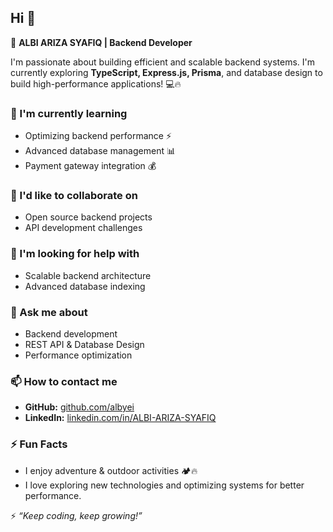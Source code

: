 ## Hi 👋

🚀 **ALBI ARIZA SYAFIQ | Backend Developer**

I'm passionate about building efficient and scalable backend systems. I'm currently exploring **TypeScript, Express.js, Prisma**, and database design to build high-performance applications! 💻🔥

### 🌱 I'm currently learning
- Optimizing backend performance ⚡
- Advanced database management 📊
- Payment gateway integration 💰

### 👯 I'd like to collaborate on
- Open source backend projects
- API development challenges

### 🤔 I'm looking for help with
- Scalable backend architecture
- Advanced database indexing

### 💬 Ask me about
- Backend development
- REST API & Database Design
- Performance optimization

### 📫 How to contact me
- **GitHub:** [github.com/albyei](https://github.com/albyei)
- **LinkedIn:** [linkedin.com/in/ALBI-ARIZA-SYAFIQ](www.linkedin.com/in/albi-ariza-syafiq-6630b634a)

### ⚡ Fun Facts
- I enjoy adventure & outdoor activities 🏕️🔥
- I love exploring new technologies and optimizing systems for better performance.

⚡ _“Keep coding, keep growing!”_
